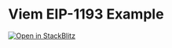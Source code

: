 # Viem EIP-1193 Example

[![Open in StackBlitz](https://developer.stackblitz.com/img/open_in_stackblitz.svg)](https://stackblitz.com/github/lens-chain/sdk/tree/main/examples/viem_eip-1193)
